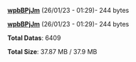 [**wpbBPjJm**](/data/wpbBPjJm.txt) (26/01/23 - 01:29)- 244 bytes

[**wpbBPjJm**](/data/wpbBPjJm.txt) (26/01/23 - 01:29)- 244 bytes

**Total Datas**: 6409

**Total Size**: 37.87 MB / 37.9 MB